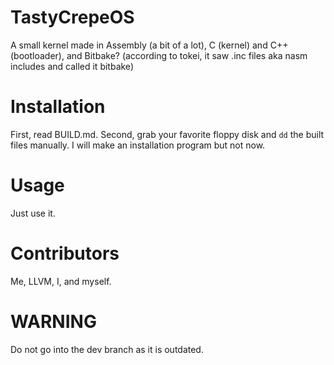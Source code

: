 # TastyCrepeOS
A small kernel made in Assembly (a bit of a lot), C (kernel) and C++ (bootloader), and Bitbake? (according to tokei, it saw .inc files aka nasm includes and called it bitbake)

# Installation
First, read BUILD.md. Second, grab your favorite floppy disk and `dd` the built files manually. I will make an installation program but not now.

# Usage
Just use it.

# Contributors
Me, LLVM, I, and myself.

# WARNING
Do not go into the dev branch as it is outdated. 